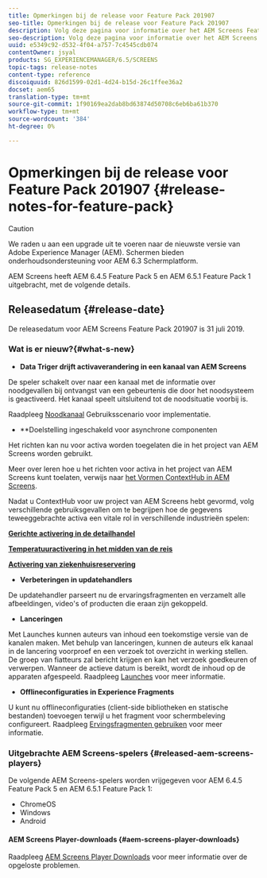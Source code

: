 ```yaml
---
title: Opmerkingen bij de release voor Feature Pack 201907
seo-title: Opmerkingen bij de release voor Feature Pack 201907
description: Volg deze pagina voor informatie over het AEM Screens Feature Pack 201907, uitgebracht op 31 juli 2019.
seo-description: Volg deze pagina voor informatie over het AEM Screens Feature Pack 201907, uitgebracht op 31 juli 2019.
uuid: e5349c92-d532-4f04-a757-7c4545cdb074
contentOwner: jsyal
products: SG_EXPERIENCEMANAGER/6.5/SCREENS
topic-tags: release-notes
content-type: reference
discoiquuid: 826d1599-02d1-4d24-b15d-26c1ffee36a2
docset: aem65
translation-type: tm+mt
source-git-commit: 1f90169ea2dab8bd63874d50708c6eb6ba61b370
workflow-type: tm+mt
source-wordcount: '384'
ht-degree: 0%

---
```



# Opmerkingen bij de release voor Feature Pack 201907 {#release-notes-for-feature-pack}

>[!CAUTION]
>
>We raden u aan een upgrade uit te voeren naar de nieuwste versie van Adobe Experience Manager (AEM). Schermen bieden onderhoudsondersteuning voor AEM 6.3 Schermplatform.

AEM Screens heeft AEM 6.4.5 Feature Pack 5 en AEM 6.5.1 Feature Pack 1 uitgebracht, met de volgende details.

## Releasedatum {#release-date}

De releasedatum voor AEM Screens Feature Pack 201907 is 31 juli 2019.

### Wat is er nieuw?{#what-s-new}

* **Data Triger drijft activaverandering in een kanaal van AEM Screens**

De speler schakelt over naar een kanaal met de informatie over noodgevallen bij ontvangst van een gebeurtenis die door het noodsysteem is geactiveerd. Het kanaal speelt uitsluitend tot de noodsituatie voorbij is.

Raadpleeg [Noodkanaal](emergency-channel.md) Gebruiksscenario voor implementatie.

* **Doelstelling ingeschakeld voor asynchrone componenten

Het richten kan nu voor activa worden toegelaten die in het project van AEM Screens worden gebruikt.

Meer over leren hoe u het richten voor activa in het project van AEM Screens kunt toelaten, verwijs naar [het Vormen ContextHub in AEM Screens](configuring-context-hub.md).

Nadat u ContextHub voor uw project van AEM Screens hebt gevormd, volg verschillende gebruiksgevallen om te begrijpen hoe de gegevens teweeggebrachte activa een vitale rol in verschillende industrieën spelen:

**[Gerichte activering in de detailhandel](retail-inventory-activation.md)**

**[Temperatuuractivering in het midden van de reis](local-temperature-activation.md)**

**[Activering van ziekenhuisreservering](hospitality-reservation-activation.md)**

* **Verbeteringen in updatehandlers**

De updatehandler parseert nu de ervaringsfragmenten en verzamelt alle afbeeldingen, video&#39;s of producten die eraan zijn gekoppeld.

* **Lanceringen**

Met Launches kunnen auteurs van inhoud een toekomstige versie van de kanalen maken. Met behulp van lanceringen, kunnen de auteurs elk kanaal in de lancering voorproef en een verzoek tot overzicht in werking stellen. De groep van fiatteurs zal bericht krijgen en kan het verzoek goedkeuren of verwerpen. Wanneer de actieve datum is bereikt, wordt de inhoud op de apparaten afgespeeld.
Raadpleeg [Launches](launches.md) voor meer informatie.

* **Offlineconfiguraties in Experience Fragments**

U kunt nu offlineconfiguraties (client-side bibliotheken en statische bestanden) toevoegen terwijl u het fragment voor schermbeleving configureert. Raadpleeg [Ervingsfragmenten gebruiken](experience-fragments-in-screens.md) voor meer informatie.

### Uitgebrachte AEM Screens-spelers {#released-aem-screens-players}

De volgende AEM Screens-spelers worden vrijgegeven voor AEM 6.4.5 Feature Pack 5 en AEM 6.5.1 Feature Pack 1:

* ChromeOS
* Windows
* Android

#### AEM Screens Player-downloads {#aem-screens-player-downloads}

Raadpleeg [AEM Screens Player Downloads](https://download.macromedia.com/screens/) voor meer informatie over de opgeloste problemen.
